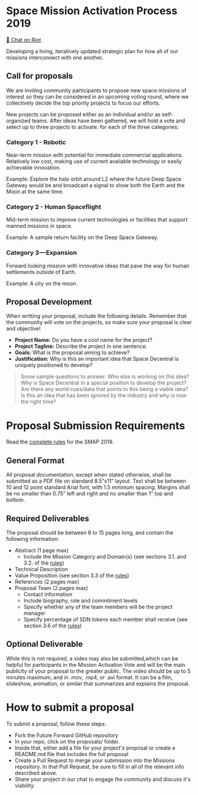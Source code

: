 # Space Mission Activation Process 2019
[💬 Chat on Riot](https://riot.im/app/#/room/#spacedecentral-missions:matrix.org)

Developing a living, iteratively updated strategic plan for how all of our missions interconnect with one another.

## Call for proposals
We are inviting community participants to propose new space missions of interest so they can be considered in an upcoming voting round, where we collectively decide the top priority projects to focus our efforts. 

New projects can be proposed either as an individual and/or as self-organized teams. After ideas have been gathered, we will hold a vote and select up to three projects to activate.  for each of the three categories:

### Category 1 - Robotic

Near-term mission with potential for immediate commercial applications. Relatively low cost, making use of current available technology or easily achievable innovation.

Example: Explore the halo orbit around L2 where the future Deep Space Gateway would be and broadcast a signal to show both the Earth and the Moon at the same time.

### Category 2 - Human Spaceflight

Mid-term mission to improve current technologies or facilities that support manned missions in space.

Example: A sample return facility on the Deep Space Gateway.

### Category 3 — Expansion

Forward looking mission with innovative ideas that pave the way for human settlements outside of Earth.

Example: A city on the moon.

## Proposal Development
When writting your proposal, include the following details. Remember that the community will vote on the projects, so make sure your proposal is clear and objective!
* **Project Name:** Do you have a cool name for the project?
* **Project Tagline:** Describe the project in one sentence.
* **Goals:** What is the proposal aiming to achieve?
* **Justification:** Why is this an important idea that Space Decentral is uniquely positioned to develop? 

> Some sample questions to answer: Who else is working on this idea? Why is Space Decentral in a special position to develop the project? Are there any world cues/data that points to this being a viable idea? Is this an idea that has been ignored by the industry and why is now the right time?

# Proposal Submission Requirements

Read the [complete rules](https://spacedecentral.net/docs/SMAP_Guidelines.pdf) for the SMAP 2019. 

## General Format
All proposal documentation, except when stated otherwise, shall be submitted as a PDF file on standard 8.5”x11” layout. Text shall be between 10 and 12 point standard Arial font, with 1.5 minimum spacing. Margins shall be no smaller than 0.75” left and right and no smaller than 1” top and bottom. 

## Required Deliverables
The proposal should be between 8 to 15 pages long, and contain the following information:
* Abstract (1 page max)
    * Include the Mission Category and Domain(s) (see sections 3.1. and 3.2. of the [rules](https://spacedecentral.net/docs/SMAP_Guidelines.pdf))
* Technical Description
* Value Proposition (see section 3.3 of the [rules](https://spacedecentral.net/docs/SMAP_Guidelines.pdf))
* References (2 pages max)
* Proposal Team (2 pages max)
    * Contact information   
    * Include biography, role and commitment levels
    * Specify whether any of the team members will be the project manager
    * Specify percentage of SDN tokens each member shall receive (see section 3.6 of the [rules](https://spacedecentral.net/docs/SMAP_Guidelines.pdf))
    
## Optional Deliverable
While this is not required, a video may also be submitted,which can be helpful for participants in the Mission Activation Vote and will be the main publicity of your proposal to the greater public. The video should be up to 5 minutes maximum, and in .mov, .mp4, or .avi format. It can be a film, slideshow, animation, or similar that summarizes and explains the proposal.

# How to submit a proposal

To submit a proposal, follow these steps:
* Fork the Future Forward GitHub repository
* In your repo, click on the proposals/ folder.
* Inside that, either add a file for your project's proposal or create a README.md file that includes the full proposal
* Create a Pull Request to merge your submission into the Missions repository. In that Pull Request, be sure to fill in all of the relevant info described above.
* Share your project in our chat to engage the community and discuss it's viability.
